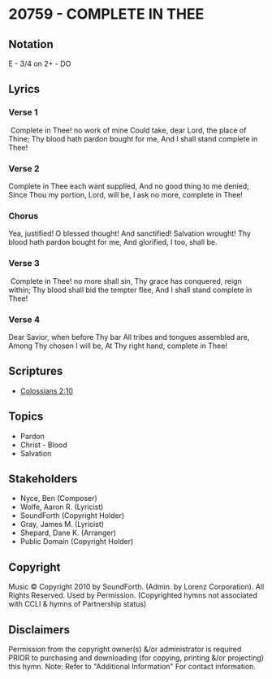 # 20759 - COMPLETE IN THEE

## Notation

E - 3/4 on 2+ - DO

## Lyrics

### Verse 1

 Complete in Thee! no work of mine Could take, dear Lord, the place of Thine; Thy blood hath pardon bought for me, And I shall stand complete in Thee!



### Verse 2

Complete in Thee each want supplied, And no good thing to me denied; Since Thou my portion, Lord, will be, I ask no more, complete in Thee!



### Chorus

Yea, justified! O blessed thought! And sanctified! Salvation wrought! Thy blood hath pardon bought for me, And glorified, I too, shall be.

### Verse 3

 Complete in Thee! no more shall sin, Thy grace has conquered, reign within; Thy blood shall bid the tempter flee, And I shall stand complete in Thee!



### Verse 4

Dear Savior, when before Thy bar All tribes and tongues assembled are, Among Thy chosen I will be, At Thy right hand, complete in Thee!


## Scriptures

- [Colossians 2:10](https://www.biblegateway.com/passage/?search=Colossians%202%3A10)

## Topics

- Pardon
- Christ - Blood
- Salvation

## Stakeholders

- Nyce, Ben (Composer)
- Wolfe, Aaron R. (Lyricist)
- SoundForth (Copyright Holder)
- Gray, James M. (Lyricist)
- Shepard, Dane K. (Arranger)
- Public Domain (Copyright Holder)

## Copyright

Music © Copyright 2010 by SoundForth. (Admin. by Lorenz Corporation). All Rights Reserved. Used by Permission.
(Copyrighted hymns not associated with CCLI & hymns of Partnership status)

## Disclaimers

Permission from the copyright owner(s) &/or administrator is required PRIOR to purchasing and downloading (for copying, printing &/or projecting) this hymn.
Note: Refer to "Additional Information" For contact information.

